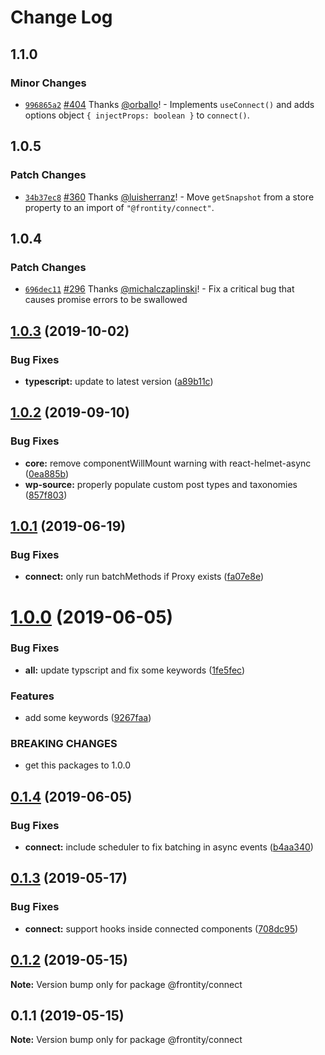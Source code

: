# Change Log

## 1.1.0

### Minor Changes

- [`996865a2`](https://github.com/frontity/frontity/commit/996865a27690d5b89d2ef110f5b1bf3fb91da6f5) [#404](https://github.com/frontity/frontity/pull/404) Thanks [@orballo](https://github.com/orballo)! - Implements `useConnect()` and adds options object `{ injectProps: boolean }` to `connect()`.

## 1.0.5

### Patch Changes

- [`34b37ec8`](https://github.com/frontity/frontity/commit/34b37ec84bc4c387754f241ea56fd5eb8b13b14d) [#360](https://github.com/frontity/frontity/pull/360) Thanks [@luisherranz](https://github.com/luisherranz)! - Move `getSnapshot` from a store property to an import of `"@frontity/connect"`.

## 1.0.4

### Patch Changes

- [`696dec11`](https://github.com/frontity/frontity/commit/696dec11bb8d32f0821cca3f5ce39e27c42d60b6) [#296](https://github.com/frontity/frontity/pull/296) Thanks [@michalczaplinski](https://github.com/michalczaplinski)! - Fix a critical bug that causes promise errors to be swallowed

## [1.0.3](https://github.com/frontity/frontity/compare/@frontity/connect@1.0.2...@frontity/connect@1.0.3) (2019-10-02)

### Bug Fixes

- **typescript:** update to latest version ([a89b11c](https://github.com/frontity/frontity/commit/a89b11c))

## [1.0.2](https://github.com/frontity/frontity/compare/@frontity/connect@1.0.1...@frontity/connect@1.0.2) (2019-09-10)

### Bug Fixes

- **core:** remove componentWillMount warning with react-helmet-async ([0ea885b](https://github.com/frontity/frontity/commit/0ea885b))
- **wp-source:** properly populate custom post types and taxonomies ([857f803](https://github.com/frontity/frontity/commit/857f803))

## [1.0.1](https://github.com/frontity/frontity/compare/@frontity/connect@1.0.0...@frontity/connect@1.0.1) (2019-06-19)

### Bug Fixes

- **connect:** only run batchMethods if Proxy exists ([fa07e8e](https://github.com/frontity/frontity/commit/fa07e8e))

# [1.0.0](https://github.com/frontity/frontity/compare/@frontity/connect@0.1.4...@frontity/connect@1.0.0) (2019-06-05)

### Bug Fixes

- **all:** update typscript and fix some keywords ([1fe5fec](https://github.com/frontity/frontity/commit/1fe5fec))

### Features

- add some keywords ([9267faa](https://github.com/frontity/frontity/commit/9267faa))

### BREAKING CHANGES

- get this packages to 1.0.0

## [0.1.4](https://github.com/frontity/frontity/compare/@frontity/connect@0.1.3...@frontity/connect@0.1.4) (2019-06-05)

### Bug Fixes

- **connect:** include scheduler to fix batching in async events ([b4aa340](https://github.com/frontity/frontity/commit/b4aa340))

## [0.1.3](https://github.com/frontity/frontity/compare/@frontity/connect@0.1.2...@frontity/connect@0.1.3) (2019-05-17)

### Bug Fixes

- **connect:** support hooks inside connected components ([708dc95](https://github.com/frontity/frontity/commit/708dc95))

## [0.1.2](https://github.com/frontity/frontity/compare/@frontity/connect@0.1.1...@frontity/connect@0.1.2) (2019-05-15)

**Note:** Version bump only for package @frontity/connect

## 0.1.1 (2019-05-15)

**Note:** Version bump only for package @frontity/connect
